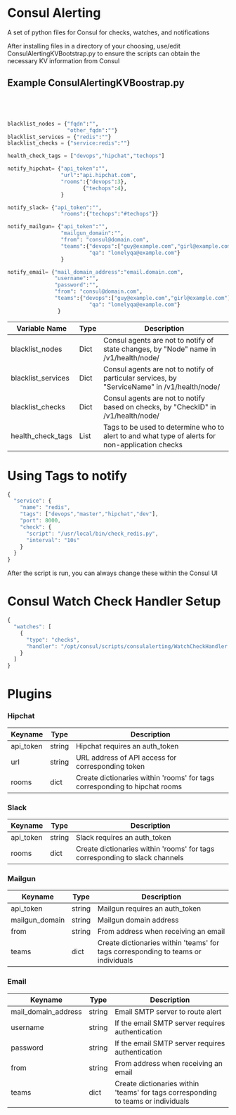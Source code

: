 # Consul Alerting
A set of python files for Consul for checks, watches, and notifications

After installing files in a directory of your choosing, use/edit ConsulAlertingKVBootstrap.py to ensure
the scripts can obtain the necessary KV information from Consul

## Example ConsulAlertingKVBoostrap.py
```python




blacklist_nodes = {"fqdn":"",
                   "other_fqdn":""}
blacklist_services = {"redis":""}
blacklist_checks = {"service:redis":""}

health_check_tags = ["devops","hipchat","techops"]

notify_hipchat= {"api_token":"",
                 "url":"api.hipchat.com",
                 "rooms":{"devops":3},
                        {"techops":4},
                 }

notify_slack= {"api_token":"",
                 "rooms":{"techops":"#techops"}}

notify_mailgun= {"api_token":"",
                 "mailgun_domain":"",
                 "from": "consul@domain.com",
                 "teams":{"devops":["guy@example.com","girl@example.com"],
                          "qa": "lonelyqa@example.com"}
                 }

notify_email= {"mail_domain_address":"email.domain.com",
               "username":"",
               "password":"",
               "from": "consul@domain.com",
               "teams":{"devops":["guy@example.com","girl@example.com"],
                          "qa": "lonelyqa@example.com"}
                }

```

| Variable Name | Type | Description |
| ------------- |------------- | ----- |
| blacklist_nodes | Dict | Consul agents are not to notify of state changes, by "Node" name in /v1/health/node/<node> |
| blacklist_services | Dict | Consul agents are not to notify of particular services, by "ServiceName" in /v1/health/node/<node> |
| blacklist_checks | Dict | Consul agents are not to notify based on checks, by "CheckID" in  /v1/health/node/<node> |
| health_check_tags | List | Tags to be used to determine who to alert to and what type of alerts for non-application checks |


# Using Tags to notify

```javascript
{
  "service": {
    "name": "redis",
    "tags": ["devops","master","hipchat","dev"],
    "port": 8000,
    "check": {
      "script": "/usr/local/bin/check_redis.py",
      "interval": "10s"
    }
  }
}
```


After the script is run, you can always change these within the Consul UI

# Consul Watch Check Handler Setup
```javascript
{
  "watches": [
    {
      "type": "checks",
      "handler": "/opt/consul/scripts/consulalerting/WatchCheckHandler.py"
    }
  ]
}
```

# Plugins

### Hipchat

| Keyname | Type | Description |
| ------- | ---- | ----------- |
| api_token | string | Hipchat requires an auth_token |
| url | string | URL address of API access for corresponding token |
| rooms | dict | Create dictionaries within 'rooms' for tags corresponding to hipchat rooms |

### Slack

| Keyname | Type | Description |
| ------- | ---- | ----------- |
| api_token | string | Slack requires an auth_token |
| rooms | dict | Create dictionaries within 'rooms' for tags corresponding to slack channels |

### Mailgun

| Keyname | Type | Description |
| ------- | ---- | ----------- |
| api_token | string | Mailgun requires an auth_token |
| mailgun_domain | string | Mailgun domain address  |
| from | string | From address when receiving an email |
| teams | dict | Create dictionaries within 'teams' for tags corresponding to teams or individuals |

### Email

| Keyname | Type | Description |
| ------- | ---- | ----------- |
| mail_domain_address | string | Email SMTP server to route alert |
| username | string | If the email SMTP server requires authentication |
| password | string | If the email SMTP server requires authentication |
| from | string | From address when receiving an email |
| teams | dict | Create dictionaries within 'teams' for tags corresponding to teams or individuals |